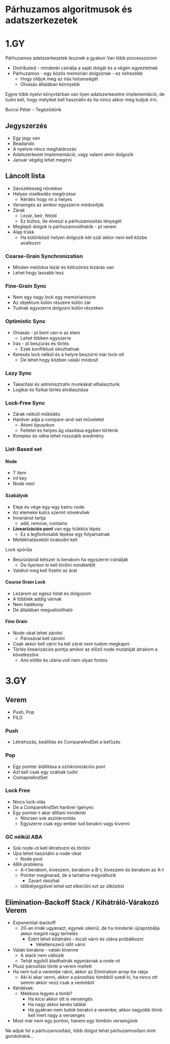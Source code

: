 # Párhuzamos algoritmusok és adatszerkezetek

# 1.GY

Párhuzamos adatszerkezetek lesznek a gyakon
Van több processzorom
- Distributed - mindenki csinálja a saját dolgát és a végén egyeztetnek
- Párhuzamos - egy közös memórián dolgoznak - ez nehezebb
	- Hogy oldjuk meg az írás helyességét
	- Olvasás általában könnyebb

Egyre több nyelvi könyvtárban van ilyen adatszerkezetre implementáció, de tudni kell, hogy melyiket kell használni és ha nincs akkor meg tudjuk írni.

Burcsi Péter - Tegeződünk

## Jegyszerzés

- Egy jegy van
- Beadandó
- A nyelvre nincs meghatározás
- Adatszerkezet implementáció, vagy valami amin dolgozik
- Január végéig lehet megírni

## Láncolt lista

- Sávszélesség növelése
- Helyes viselkedés megőrzése
	- Kérdés hogy mi a helyes
- Versengés az amikor egyszerre módosítják
- Zárak
	- Lezár, beír, felold
	- Ez biztos, de elveszi a párhuzamosítás lényegét
- Meglepő dolgok is párhuzamosíthatók - pl verem
- Alap trükk
	- Ha különböző helyen dolgozik két szál akkor nem kell közbe avatkozni

### Coarse-Grain Synchronization

- Minden metódus lezár és kölcsönös kizárás van
- Lehet hogy lassabb lesz

### Fine-Grain Sync

- Nem egy nagy lock egy memóriarészre
- Az objektum külön részeire külön zár 
- Tudnak egyszerre dolgozni külön részeken

### Optimistic Sync

- Olvasás - pl bent van-e az elem
	- Lehet többen egyszerre
- Írás - pl beszúrás és törlés
	- Ezek konfliktust okozhatnak
- Keresés lock nélkül és a helyre beszúrni már lock-olt
	- De lehet hogy közben valaki módosít

### Lazy Sync

- Takarítási és adminisztratív munkákat elhalasztunk
- Logikai és fizikai törlés elválasztása

### Lock-Free Sync

- Zárak nélküli működés
- Hardver adja a compare-and-set műveletet
	- Atomi típusokon
	- Feltétel és helyes ág utasítása egyben történik
- Komplex és néha lehet rosszabb eredmény

### List-Based set

#### Node
- T item
- int key
- Node next

#### Szabályok

- Eleje és vége egy-egy kamu node
- Az elemeke kulcs szerint növekvőek
- Invariánst tartja
	- add, remove, contains
- **Linearizációs pont** van egy trükkös lépés
	- Ez a legfontosabb lépése egy folyamatnak
- Mellékhatásoktól óvakodni kell

Lock spórlás
- Beszúrásnál kétszer is berakom ha egyszerre csinálják
	- De ilyenkor ki kell törölni mindkettőt
- Valahol meg kell fizetni az árat

#### Course Grain Lock

- Lezárom az egész listát és dolgozom
- A többiek addig várnak
- Nem hatékony
- De általában megvalósítható
#### Fine Grain

- Node-okat lehet zárolni
	- Párosával kell zárolni
- Csak akkor kell várni ha két zárat nem tudom megkapni
- Törlés linearizációs pontja amikor az előző node mutatóját átrakom a következőre
	- Ami előtte és utána volt nem olyan fontos

# 3.GY

## Verem
- Push, Pop
- FILO

### Push
- Létrehozás, beállítás és CompareAndSet a befűzés

### Pop
- Egy pointer átállítása a szinkronizációs pont
- Azt kell csak egy szálnak tudni
- ComapreAndSet

### Lock Free
- Nincs lock-olás
- De a CompareAndSet hardver igényes
- Egy pointer-t akar állítani mindenki
	- Nincsen sok aszinkronitás
	- Egyszerre csak egy ember tud berakni vagy kivenni

### GC nélkül ABA
- Sok node-ot kell létrehozni és törölni
- Újra lehet használni a node-okat
	- Node pool
- ABA probléma
	- A-t berakom, kiveszem, berakom a B-t, kiveszem és berakom az A-t
	- Pointer megmarad, de a tartalma megváltozik
		- Zavart okozhat
	- Időbélyegzővel lehet ezt elkerülni ezt az ütközést

## Elimination-Backoff Stack / Kihátráló-Várakozó Verem
- Exponential-backoff
	- 20-an írnák ugyanazt, egynek sikerül, de ha mindenki újrapróbálja akkor megint nagy terhelés
		- Ezért lehet kihátrálni - kicsit várni és utána próbálkozni
			- Véletlenszerű időt várni
- Valaki berakna - valaki kivenne
	- A stack nem változik
	- Tehát egyből átadhatnák egymásnak a node-ot
- Plusz párosítási tömb a verem mellett
- Ha nem tud a verembe rakni, akkor az Elimination array-be rakja
	- Aki ki akar venni, akkor a párosítási tömbből szedi ki, ha nincs ott semmi akkor vesz csak a veremből
- Kérdések:
	- Mekkora legyen a tömb?
		- Ha kicsi akkor ott is versengés
		- Ha nagy akkor kevés találat
		- Ha gyakran nem tudok berakni a verembe, akkor nagyobb tömb kell mert nagy a versengés
- Most már nem egy ponton, hanem egy tömbön versengünk

Ne adjuk fel a párhuzamosítást, több dolgot lehet párhuzamosítani mint gondolnánk...
